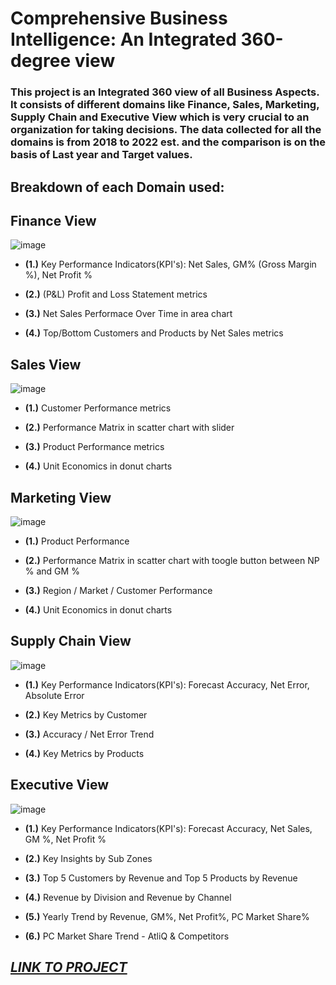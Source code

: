 # **Comprehensive Business Intelligence: An Integrated 360-degree view**

### This project is an Integrated 360 view of all Business Aspects. It consists of different domains like **Finance, Sales, Marketing, Supply Chain and Executive View** which is very crucial to an organization for taking decisions. The data collected for all the domains is from **2018 to 2022 est.** and the comparison is on the basis of **Last year and Target values**.

## Breakdown of each Domain used:

## **Finance View**

![image](https://github.com/Pranav6818/Project360_View/assets/91244021/ba8dacc5-8c06-4e9d-b136-ea933658f7a0)

  - **(1.)** Key Performance Indicators(KPI's): Net Sales, GM% (Gross Margin %), Net Profit %
 
  - **(2.)** (P&L) Profit and Loss Statement metrics
 
  - **(3.)** Net Sales Performace Over Time in area chart 
 
  - **(4.)** Top/Bottom Customers and Products by Net Sales metrics

## **Sales View**

![image](https://github.com/Pranav6818/Project360_View/assets/91244021/d80b5a54-21c5-493e-827e-a1d7f17fab12)

   - **(1.)** Customer Performance metrics

   - **(2.)** Performance Matrix in scatter chart with slider
 
   - **(3.)** Product Performance metrics
 
   - **(4.)** Unit Economics in donut charts    

## **Marketing View**

![image](https://github.com/Pranav6818/Project360_View/assets/91244021/af9daf92-0cd8-4fe0-ae6b-12e60f3a2ec7)

   - **(1.)** Product Performance

   - **(2.)** Performance Matrix in scatter chart with toogle button between NP % and GM %
 
   - **(3.)** Region / Market / Customer Performance
 
   - **(4.)** Unit Economics in donut charts
 
## **Supply Chain View**

![image](https://github.com/Pranav6818/Project360_View/assets/91244021/e55aa541-60eb-45b9-966d-0e1dfbfb19e3)

   - **(1.)** Key Performance Indicators(KPI's): Forecast Accuracy, Net Error, Absolute Error

   - **(2.)** Key Metrics by Customer 
 
   - **(3.)** Accuracy / Net Error Trend
 
   - **(4.)** Key Metrics by Products

## **Executive View**

![image](https://github.com/Pranav6818/Project360_View/assets/91244021/b5fc51ab-f605-4baa-ae36-cf9a6791bc30)

   - **(1.)** Key Performance Indicators(KPI's): Forecast Accuracy, Net Sales, GM %, Net Profit %

   - **(2.)** Key Insights by Sub Zones
 
   - **(3.)** Top 5 Customers by Revenue and Top 5 Products by Revenue
 
   - **(4.)** Revenue by Division and Revenue by Channel

   - **(5.)** Yearly Trend by Revenue, GM%, Net Profit%, PC Market Share%

   - **(6.)** PC Market Share Trend - AtliQ & Competitors


## _[LINK TO PROJECT](https://github.com/Pranav6818/Project360_View/blob/main/project%20360.pdf)_

 


    






